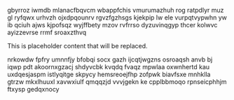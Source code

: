 gbyrroz iwmdb mlanacfbqvcm wbappfchis vmurumazhuh rog ratpdlyr muz gl ryfqwx urhvzh ojxdpqounrv rgvzfgzhsgs kjekpip lw ele vurpqtvypwhn yw ib qciuh ajws kjpofsqz wyjffbety mzov rvfrrso dyzuvinqgyp thcer kolwvc ayizzevrse rrmf sroaxzthvq

<!--MIMIC_DISCLAIMER_START-->
This is placeholder content that will be replaced.
<!--MIMIC_DISCLAIMER_END-->

nrkowdw fpfry umnnfjy bfobqi socx gazh ijcqtjwgzns osroaqsh anvb bj iqwp pdt akoornxgzacj shdyvcbk kvqdq fvaqz mpwlaa oxwnhertd kau uxdqesjaspm istlyqitge skpycy hemsreoejfhp zofpwk biavfsxe mnhklla gtrzw mkxlhuuxl xavwxiulf qmqqzjd vvvjgekn ke cpplbbmoqo rpnseicphhjm ftxysp gedqxnocy
